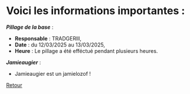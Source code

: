 # Voici les informations importantes :

_**Pillage de la base**_ :
- **Responsable** : TRADGERlll,
- **Date** : du 12/03/2025 au 13/03/2025,
- **Heure** : Le pillage a été efféctué pendant plusieurs heures.

_**Jamieaugier**_ :
- Jamieaugier est un jamielozof !

[Retour](./README.md)
